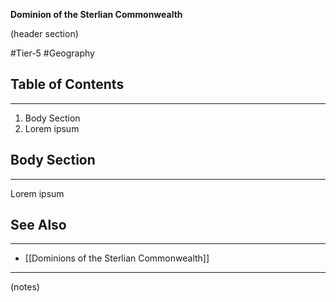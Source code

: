 **Dominion of the Sterlian Commonwealth**

(header section)

#Tier-5 #Geography 
## Table of Contents
---
1) Body Section
2) Lorem ipsum

## Body Section
---
Lorem ipsum

## See Also
---
- [[Dominions of the Sterlian Commonwealth]]

---
(notes)